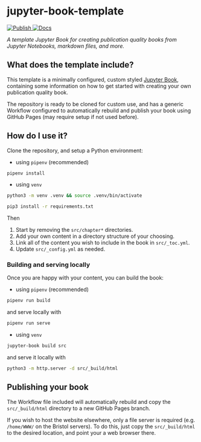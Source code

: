 # jupyter-book-template

<a href="https://github.com/astro-group-bristol/jupyter-book-template/actions/workflows/gh_publish.yml">
<img alt="Publish" src="https://github.com/astro-group-bristol/jupyter-book-template/actions/workflows/gh_publish.yml/badge.svg"/>
</a>

<a href="https://astro-group-bristol.github.io/jupyter-book-template/">
<img alt="Docs" src="https://img.shields.io/badge/docs-dev-blue.svg"/>
</a>

*A template Jupyter Book for creating publication quality books from Jupyter Notebooks, markdown files, and more.*

## What does the template include?

This template is a minimally configured, custom styled [Jupyter Book](https://jupyterbook.org/intro.html), containing some information on how to get started with creating your own publication quality book. 

The repository is ready to be cloned for custom use, and has a generic Workflow configured to automatically rebuild and publish your book using GitHub Pages (may require setup if not used before).


## How do I use it?

Clone the repository, and setup a Python environment:


- using `pipenv` (recommended)

```bash
pipenv install 
```

- using `venv`

```bash
python3 -m venv .venv && source .venv/bin/activate

pip3 install -r requirements.txt
```

Then

1. Start by removing the `src/chapter*` directories.
2. Add your own content in a directory structure of your choosing.
3. Link all of the content you wish to include in the book in `src/_toc.yml`.
4. Update `src/_config.yml` as needed.

### Building and serving locally

Once you are happy with your content, you can build the book:

- using `pipenv` (recommended)

```bash
pipenv run build 
```

and serve locally with
```bash
pipenv run serve 
```

- using `venv`

```bash
jupyter-book build src
```
and serve it locally with 
```bash
python3 -m http.server -d src/_build/html
```

## Publishing your book

The Workflow file included will automatically rebuild and copy the `src/_build/html` directory to a new GitHub Pages branch.

If you wish to host the website elsewhere, only a file server is required (e.g. `/home/WWW/` on the Bristol servers). To do this, just copy the `src/_build/html` to the desired location, and point your a web browser there.